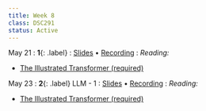 ```yaml
---
title: Week 8
class: DSC291
status: Active
---
```


May 21
: **1**{: .label} 
  : [Slides]() &#8226; [Recording]()
: *Reading:* 
* [The Illustrated Transformer (required)](https://jalammar.github.io/illustrated-transformer/)



May 23
: **2**{: .label} LLM - 1
  : [Slides](assets/slides/14_llm_1.pdf) &#8226; [Recording]()
: *Reading:* 
* [The Illustrated Transformer (required)](https://jalammar.github.io/illustrated-transformer/)



